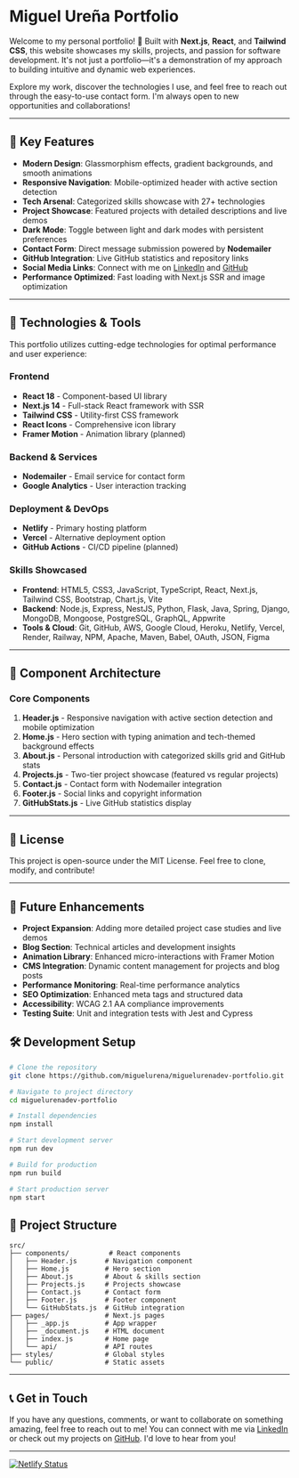 # Miguel Ureña Portfolio

Welcome to my personal portfolio! 👋 Built with **Next.js**, **React**, and **Tailwind CSS**, this website showcases my skills, projects, and passion for software development. It's not just a portfolio—it's a demonstration of my approach to building intuitive and dynamic web experiences.

Explore my work, discover the technologies I use, and feel free to reach out through the easy-to-use contact form. I'm always open to new opportunities and collaborations!

---

## 🚀 Key Features

- **Modern Design**: Glassmorphism effects, gradient backgrounds, and smooth animations
- **Responsive Navigation**: Mobile-optimized header with active section detection
- **Tech Arsenal**: Categorized skills showcase with 27+ technologies
- **Project Showcase**: Featured projects with detailed descriptions and live demos
- **Dark Mode**: Toggle between light and dark modes with persistent preferences
- **Contact Form**: Direct message submission powered by **Nodemailer**
- **GitHub Integration**: Live GitHub statistics and repository links
- **Social Media Links**: Connect with me on [LinkedIn](https://linkedin.com/in/miguelurena) and [GitHub](https://github.com/miguelurena)
- **Performance Optimized**: Fast loading with Next.js SSR and image optimization

---

## 🔧 Technologies & Tools

This portfolio utilizes cutting-edge technologies for optimal performance and user experience:

### Frontend
- **React 18** - Component-based UI library
- **Next.js 14** - Full-stack React framework with SSR
- **Tailwind CSS** - Utility-first CSS framework
- **React Icons** - Comprehensive icon library
- **Framer Motion** - Animation library (planned)

### Backend & Services
- **Nodemailer** - Email service for contact form
- **Google Analytics** - User interaction tracking

### Deployment & DevOps
- **Netlify** - Primary hosting platform
- **Vercel** - Alternative deployment option
- **GitHub Actions** - CI/CD pipeline (planned)

### Skills Showcased
- **Frontend**: HTML5, CSS3, JavaScript, TypeScript, React, Next.js, Tailwind CSS, Bootstrap, Chart.js, Vite
- **Backend**: Node.js, Express, NestJS, Python, Flask, Java, Spring, Django, MongoDB, Mongoose, PostgreSQL, GraphQL, Appwrite
- **Tools & Cloud**: Git, GitHub, AWS, Google Cloud, Heroku, Netlify, Vercel, Render, Railway, NPM, Apache, Maven, Babel, OAuth, JSON, Figma

---

## 📌 Component Architecture

### Core Components
1. **Header.js** - Responsive navigation with active section detection and mobile optimization
2. **Home.js** - Hero section with typing animation and tech-themed background effects
3. **About.js** - Personal introduction with categorized skills grid and GitHub stats
4. **Projects.js** - Two-tier project showcase (featured vs regular projects)
5. **Contact.js** - Contact form with Nodemailer integration
6. **Footer.js** - Social links and copyright information
7. **GitHubStats.js** - Live GitHub statistics display

---

## 📜 License

This project is open-source under the MIT License. Feel free to clone, modify, and contribute!

---

## 🔮 Future Enhancements

- **Project Expansion**: Adding more detailed project case studies and live demos
- **Blog Section**: Technical articles and development insights
- **Animation Library**: Enhanced micro-interactions with Framer Motion
- **CMS Integration**: Dynamic content management for projects and blog posts
- **Performance Monitoring**: Real-time performance analytics
- **SEO Optimization**: Enhanced meta tags and structured data
- **Accessibility**: WCAG 2.1 AA compliance improvements
- **Testing Suite**: Unit and integration tests with Jest and Cypress

## 🛠️ Development Setup

```bash
# Clone the repository
git clone https://github.com/miguelurena/miguelurenadev-portfolio.git

# Navigate to project directory
cd miguelurenadev-portfolio

# Install dependencies
npm install

# Start development server
npm run dev

# Build for production
npm run build

# Start production server
npm start
```

## 📁 Project Structure

```
src/
├── components/          # React components
│   ├── Header.js       # Navigation component
│   ├── Home.js         # Hero section
│   ├── About.js        # About & skills section
│   ├── Projects.js     # Projects showcase
│   ├── Contact.js      # Contact form
│   ├── Footer.js       # Footer component
│   └── GitHubStats.js  # GitHub integration
├── pages/              # Next.js pages
│   ├── _app.js         # App wrapper
│   ├── _document.js    # HTML document
│   ├── index.js        # Home page
│   └── api/            # API routes
├── styles/             # Global styles
└── public/             # Static assets
```

---

## 📞 Get in Touch

If you have any questions, comments, or want to collaborate on something amazing, feel free to reach out to me! You can connect with me via [LinkedIn](https://linkedin.com/in/miguelurena) or check out my projects on [GitHub](https://github.com/miguelurena). I'd love to hear from you!

---

[![Netlify Status](https://api.netlify.com/api/v1/badges/aad011d7-3385-4700-8ec2-18ae004664ed/deploy-status)](https://app.netlify.com/sites/miguelurenaportfolio/deploys)

